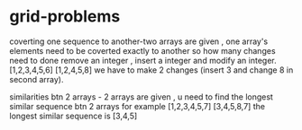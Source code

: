 # grid-problems
coverting one sequence to another-two arrays are given , one array's elements need to be coverted exactly to another so how many changes need to done remove an integer ,
insert a integer and modify an integer. [1,2,3,4,5,6] [1,2,4,5,8]   we have to make 2 changes (insert 3 and change 8 in second array).

similarities btn 2 arrays - 2 arrays are given , u need to find the longest similar sequence btn 2 arrays for example [1,2,3,4,5,7] [3,4,5,8,7] the longest similar sequence is [3,4,5]
